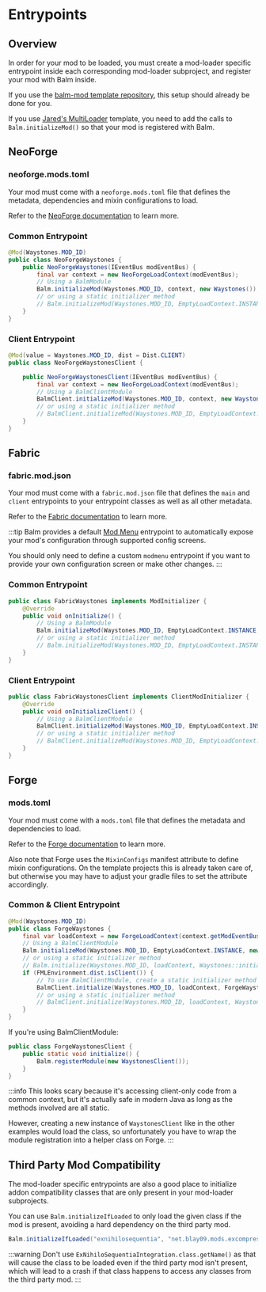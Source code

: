 # Entrypoints

## Overview

In order for your mod to be loaded, you must create a mod-loader specific entrypoint inside each corresponding mod-loader subproject, and register your mod with Balm inside.

If you use the [balm-mod template repository](https://github.com/TwelveIterationMods/balm-mod), this setup should already be done for you.

If you use [Jared's MultiLoader](https://github.com/jaredlll08/MultiLoader-Template) template, you need to add the calls to `Balm.initializeMod()` so that your mod is registered with Balm.

## NeoForge

### neoforge.mods.toml

Your mod must come with a `neoforge.mods.toml` file that defines the metadata, dependencies and mixin configurations to load.

Refer to the [NeoForge documentation](https://docs.neoforged.net/docs/gettingstarted/modfiles#neoforgemodstoml) to learn more.

### Common Entrypoint

```java
@Mod(Waystones.MOD_ID)
public class NeoForgeWaystones {
    public NeoForgeWaystones(IEventBus modEventBus) {
        final var context = new NeoForgeLoadContext(modEventBus);
        // Using a BalmModule
        Balm.initializeMod(Waystones.MOD_ID, context, new Waystones());
        // or using a static initializer method
        // Balm.initializeMod(Waystones.MOD_ID, EmptyLoadContext.INSTANCE, Waystones::initialize);
    }
}
```

### Client Entrypoint

```java
@Mod(value = Waystones.MOD_ID, dist = Dist.CLIENT)
public class NeoForgeWaystonesClient {

    public NeoForgeWaystonesClient(IEventBus modEventBus) {
        final var context = new NeoForgeLoadContext(modEventBus);
        // Using a BalmClientModule
        BalmClient.initializeMod(Waystones.MOD_ID, context, new WaystonesClient());
        // or using a static initializer method
        // BalmClient.initializeMod(Waystones.MOD_ID, EmptyLoadContext.INSTANCE, WaystonesClient::initialize);
    }
}
```

## Fabric

### fabric.mod.json

Your mod must come with a `fabric.mod.json` file that defines the `main` and `client` entrypoints to your entrypoint classes as well as all other metadata.

Refer to the [Fabric documentation](https://docs.fabricmc.net/develop/getting-started/project-structure#fabric-mod-json) to learn more.

:::tip
Balm provides a default [Mod Menu](https://modrinth.com/mod/modmenu) entrypoint to automatically expose your mod's configuration through supported config screens.

You should only need to define a custom `modmenu` entrypoint if you want to provide your own configuration screen or make other changes.
:::

### Common Entrypoint

```java
public class FabricWaystones implements ModInitializer {
    @Override
    public void onInitialize() {
        // Using a BalmModule
        Balm.initializeMod(Waystones.MOD_ID, EmptyLoadContext.INSTANCE, new Waystones());
        // or using a static initializer method
        // Balm.initializeMod(Waystones.MOD_ID, EmptyLoadContext.INSTANCE, Waystones::initialize);
    }
}
```

### Client Entrypoint

```java
public class FabricWaystonesClient implements ClientModInitializer {
    @Override
    public void onInitializeClient() {
        // Using a BalmClientModule
        BalmClient.initializeMod(Waystones.MOD_ID, EmptyLoadContext.INSTANCE, new WaystonesClient());
        // or using a static initializer method
        // BalmClient.initializeMod(Waystones.MOD_ID, EmptyLoadContext.INSTANCE, WaystonesClient::initialize);
    }
}
```

## Forge

### mods.toml

Your mod must come with a `mods.toml` file that defines the metadata and dependencies to load.

Refer to the [Forge documentation](https://docs.minecraftforge.net/en/latest/gettingstarted/modfiles/#modstoml) to learn more.

Also note that Forge uses the `MixinConfigs` manifest attribute to define mixin configurations. On the template projects this is already taken care of, but otherwise you may have to adjust your gradle files to set the attribute accordingly.

### Common & Client Entrypoint

```java
@Mod(Waystones.MOD_ID)
public class ForgeWaystones {
    final var loadContext = new ForgeLoadContext(context.getModEventBus());
    // Using a BalmClientModule
    Balm.initializeMod(Waystones.MOD_ID, EmptyLoadContext.INSTANCE, new Waystones());
    // or using a static initializer method
    // Balm.initialize(Waystones.MOD_ID, loadContext, Waystones::initialize);
    if (FMLEnvironment.dist.isClient()) {
        // To use BalmClientModule, create a static initializer method on Forge where you register the module manually.
        BalmClient.initialize(Waystones.MOD_ID, loadContext, ForgeWaystonesClient::initialize);
        // or using a static initializer method
        // BalmClient.initialize(Waystones.MOD_ID, loadContext, WaystonesClient::initialize);
    }
}
```

If you're using BalmClientModule:
```java
public class ForgeWaystonesClient {
    public static void initialize() {
        Balm.registerModule(new WaystonesClient());
    }
}
```

:::info
This looks scary because it's accessing client-only code from a common context, but it's actually safe in modern Java as long as the methods involved are all static.

However, creating a new instance of `WaystonesClient` like in the other examples would load the class, so unfortunately you have to wrap the module registration into a helper class on Forge.
:::

## Third Party Mod Compatibility

The mod-loader specific entrypoints are also a good place to initialize addon compatibility classes that are only present in your mod-loader subprojects.

You can use `Balm.initializeIfLoaded` to only load the given class if the mod is present, avoiding a hard dependency on the third party mod. 

```java
Balm.initializeIfLoaded("exnihilosequentia", "net.blay09.mods.excompressum.compat.ExNihiloSequentiaIntegration");
```

:::warning
Don't use `ExNihiloSequentiaIntegration.class.getName()` as that will cause the class to be loaded even if the third party mod isn't present, which will lead to a crash if that class happens to access any classes from the third party mod.
:::